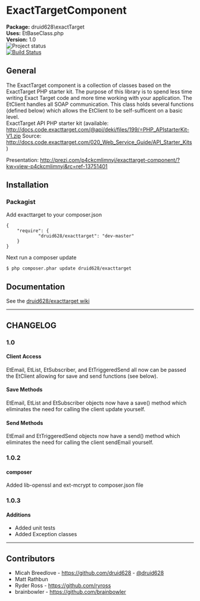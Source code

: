 ExactTargetComponent  
========

**Package:** druid628\exactTarget  
**Uses:** EtBaseClass.php  
**Version:** 1.0  
![Project status](http://stillmaintained.com/druid628/exacttarget.png)  
[![Build Status](https://travis-ci.org/druid628/exacttarget.png?branch=master)](https://travis-ci.org/druid628/exacttarget)  

General  
----------
The ExactTarget component is a collection of classes based on the 
ExactTarget PHP starter kit. The purpose of this library is to spend less time 
writing Exact Target code and more time working with your application.
The EtClient handles all SOAP communication. This class holds several 
functions (defined below) which allows the EtClient to be self-sufficent on a 
basic level.  
ExactTarget API PHP starter kit (available: 
<http://docs.code.exacttarget.com/@api/deki/files/199/=PHP_APIstarterKit-V1.zip>
Source: 
<http://docs.code.exacttarget.com/020_Web_Service_Guide/API_Starter_Kits>)  
  
Presentation: <http://prezi.com/p4ckcmlimnyi/exacttarget-component/?kw=view-p4ckcmlimnyi&rc=ref-13751401>
  
Installation  
----------

### Packagist

Add exacttarget to your composer.json

    {
        "require": {
                "druid628/exacttarget": "dev-master"
        }
    }

Next run a composer update

    $ php composer.phar update druid628/exacttarget


Documentation  
---------------

See the [druid628/exacttarget wiki](https://github.com/druid628/exacttarget/wiki)

* * *

CHANGELOG  
----------
### 1.0  
#### Client Access
EtEmail, EtList, EtSubscriber, and EtTriggeredSend all now can be 
passed the EtClient allowing for save and send functions (see below).
#### Save Methods
EtEmail, EtList and EtSubscriber objects now have a save() method which 
eliminates the need for calling the client update yourself.
#### Send Methods
EtEmail and EtTriggeredSend objects now have a send() method which 
eliminates the need for calling the client sendEmail yourself.
### 1.0.2
#### composer
Added lib-openssl and ext-mcrypt to composer.json file
### 1.0.3
#### Additions

 * Added unit tests
 * Added Exception classes


* * *

Contributors
----------
 * Micah Breedlove - <https://github.com/druid628> - [@druid628](http://twitter.com/druid628)
 * Matt Rathbun  
 * Ryder Ross - <https://github.com/ryross>
 * brainbowler - <https://github.com/brainbowler>

